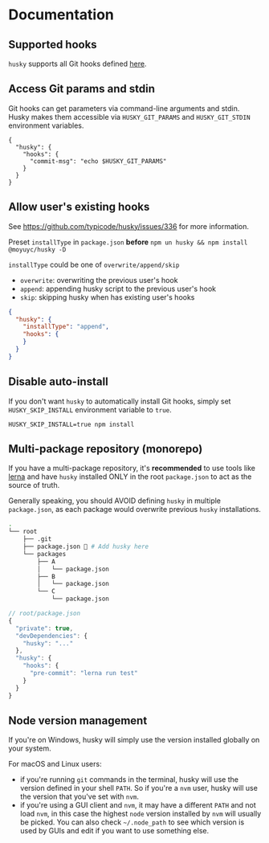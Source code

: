 # Documentation

## Supported hooks

`husky` supports all Git hooks defined [here](https://git-scm.com/docs/githooks).

## Access Git params and stdin

Git hooks can get parameters via command-line arguments and stdin. Husky makes them accessible via `HUSKY_GIT_PARAMS` and `HUSKY_GIT_STDIN` environment variables.

```
{
  "husky": {
    "hooks": {
      "commit-msg": "echo $HUSKY_GIT_PARAMS"
    }
  }
}
```

## Allow user's existing hooks

See https://github.com/typicode/husky/issues/336 for more information.

Preset `installType` in `package.json` **before** `npm un husky && npm install @moyuyc/husky -D`

`installType` could be one of `overwrite/append/skip`

- `overwrite`: overwriting the previous user's hook
- `append`: appending husky script to the previous user's hook
- `skip`: skipping husky when has existing user's hooks

```json
{
  "husky": {
    "installType": "append",
    "hooks": {
    }
  }
}
```

## Disable auto-install

If you don't want `husky` to automatically install Git hooks, simply set `HUSKY_SKIP_INSTALL` environment variable to `true`.

```
HUSKY_SKIP_INSTALL=true npm install
```

## Multi-package repository (monorepo)

If you have a multi-package repository, it's __recommended__ to use tools like [lerna](https://github.com/lerna/lerna) and have `husky` installed ONLY in the root `package.json` to act as the source of truth.

Generally speaking, you should AVOID defining `husky` in multiple `package.json`, as each package would overwrite previous `husky` installations.

```sh
.
└── root
    ├── .git
    ├── package.json 🐶 # Add husky here
    └── packages
        ├── A
        │   └── package.json
        ├── B
        │   └── package.json
        └── C
            └── package.json
```

```js
// root/package.json
{
  "private": true,
  "devDependencies": {
    "husky": "..."
  },
  "husky": {
    "hooks": {
      "pre-commit": "lerna run test"
    }
  }
}
```

## Node version management

If you're on Windows, husky will simply use the version installed globally on your system.

For macOS and Linux users:
- if you're running `git` commands in the terminal, husky will use the version defined in your shell `PATH`. So if you're a `nvm` user, husky will use the version that you've set with `nvm`.
- if you're using a GUI client and `nvm`, it may have a different `PATH` and not load `nvm`, in this case the highest `node` version installed by `nvm` will usually be picked. You can also check `~/.node_path` to see which version is used by GUIs and edit if you want to use something else.
